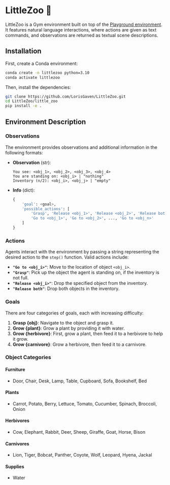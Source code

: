 # LittleZoo 🦁  

LittleZoo is a Gym environment built on top of the [Playground environment](https://github.com/flowersteam/playground_env). It features natural language interactions, where actions are given as text commands, and observations are returned as textual scene descriptions.  

## Installation  

First, create a Conda environment:  

```sh
conda create -n littlezoo python=3.10
conda activate littlezoo
```  

Then, install the dependencies:  

```sh
git clone https://github.com/LorisGaven/LittleZoo.git
cd LittleZoo/little_zoo
pip install -e .
```  

## Environment Description  

### Observations  

The environment provides observations and additional information in the following formats:  

- **Observation** (str):  
  ```text
  You see: <obj_1>, <obj_2>, <obj_3>, <obj_4>
  You are standing on: <obj_i> | "nothing"
  Inventory (n/2): <obj_i>, <obj_j> | "empty"
  ```  

- **Info** (dict):  
  ```python
  {
      'goal': <goal>,
      'possible_actions': [
          'Grasp', 'Release <obj_1>', 'Release <obj_2>', 'Release both',
          'Go to <obj_1>', 'Go to <obj_2>', ..., 'Go to <obj_n>'
      ]
  }
  ```  

### Actions  

Agents interact with the environment by passing a string representing the desired action to the `step()` function. Valid actions include:  

- **`"Go to <obj_i>"`**: Move to the location of object `<obj_i>`.  
- **`"Grasp"`**: Pick up the object the agent is standing on, if the inventory is not full.  
- **`"Release <obj_i>"`**: Drop the specified object from the inventory.  
- **`"Release both"`**: Drop both objects in the inventory.  

### Goals  

There are four categories of goals, each with increasing difficulty:  

1. **Grasp {obj}**: Navigate to the object and grasp it.  
2. **Grow {plant}**: Grow a plant by providing it with water.  
3. **Grow {herbivore}**: First, grow a plant, then feed it to a herbivore to help it grow.  
4. **Grow {carnivore}**: Grow a herbivore, then feed it to a carnivore.  

### Object Categories  

#### **Furniture**  
- Door, Chair, Desk, Lamp, Table, Cupboard, Sofa, Bookshelf, Bed  

#### **Plants**  
- Carrot, Potato, Berry, Lettuce, Tomato, Cucumber, Spinach, Broccoli, Onion  

#### **Herbivores**  
- Cow, Elephant, Rabbit, Deer, Sheep, Giraffe, Goat, Horse, Bison  

#### **Carnivores**  
- Lion, Tiger, Bobcat, Panther, Coyote, Wolf, Leopard, Hyena, Jackal  

#### **Supplies**  
- Water  
